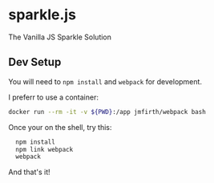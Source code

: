 # sparkle.js
The Vanilla JS Sparkle Solution

## Dev Setup
You will need to `npm install` and `webpack` for development. 

I preferr to use a container:

```bash
docker run --rm -it -v ${PWD}:/app jmfirth/webpack bash
```

Once your on the shell, try this:

```bash
  npm install
  npm link webpack
  webpack
```

And that's it!
